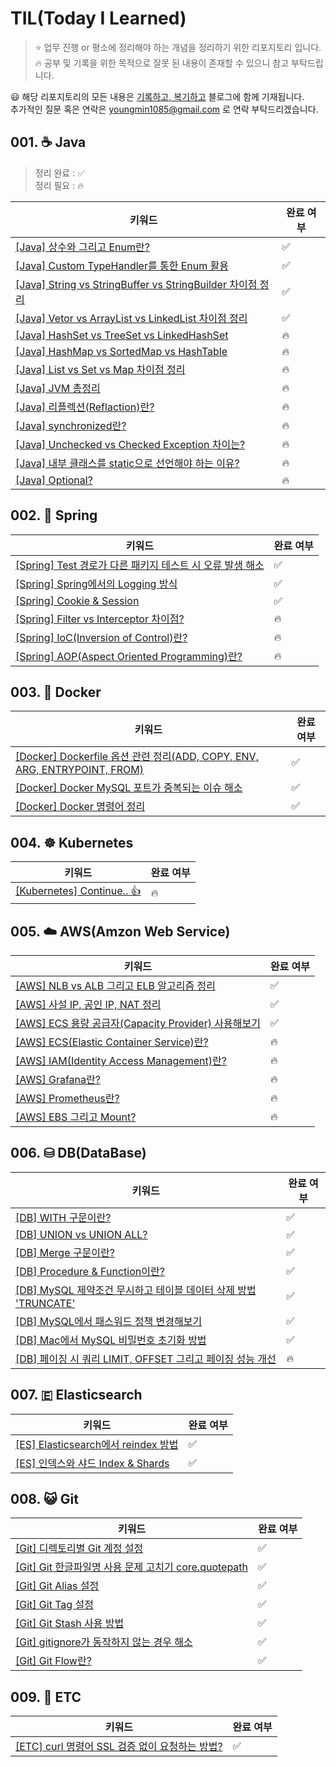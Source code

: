 # TIL(Today I Learned)

> ⭐️ 업무 진행 or 평소에 정리해야 하는 개념을 정리하기 위한 리포지토리 입니다.
> 🔥 공부 및 기록을 위한 목적으로 잘못 된 내용이 존재할 수 있으니 참고 부탁드립니다.

😃 해당 리포지토리의 모든 내용은 [기록하고, 복기하고](https://sw-ym.tistory.com) 블로그에 함께 기재됩니다.  
추가적인 질문 혹은 연락은 youngmin1085@gmail.com 로 연락 부탁드리겠습니다.

## 001. ☕ Java

> 정리 완료 : ✅  
> 정리 필요 : 🔥

| 키워드 | 완료 여부 | 
| --- | --- |
| [[Java] 상수와 그리고 Enum란?](./Java/상수와_그리고_enum/README.md) | ✅ |
| [[Java] Custom TypeHandler를 통한 Enum 활용](./Java/Custom_TypeHandler_enum_활용/README.md) | ✅ |
| [[Java] String vs StringBuffer vs StringBuilder 차이점 정리](./Java/String_StringBuffer_StringBuilder_차이점_정리/README.md) |✅ |
| [[Java] Vetor vs ArrayList vs LinkedList 차이점 정리](./Java/Vetor_ArrayList_LinkedList_차이점_정리/README.md) | ✅ |
| [[Java] HashSet vs TreeSet vs LinkedHashSet](./Java/HashSet_TreeSet_LinkedHashSet/README.md) | 🔥 |
| [[Java] HashMap vs SortedMap vs HashTable](./Java/HashMap_SortedMap_HashTable/README.md) | 🔥 |
| [[Java] List vs Set vs Map 차이점 정리](./Java/List_Set_Map_차이점_정리/README.md) | 🔥 |
| [[Java] JVM 총정리](./Java/JVM_총정리/README.md) | 🔥 |
| [[Java] 리플렉션(Reflaction)란?](./Java/리플렉션이란?/README.md) | 🔥 |
| [[Java] synchronized란?](./Java/synchronized란?/README.md) | 🔥 |
| [[Java] Unchecked vs Checked Exception 차이는?](./Java/Unchecked_Checked_Exception_차이는?/README.md) | 🔥 |
| [[Java] 내부 클래스를 static으로 선언해야 하는 이유?](./Java/내부클래스를_static으로_선언해야_하는_이유?/README.md) | 🔥 |
| [[Java] Optional?](./Java/Optional?/README.md) | 🔥 |

## 002. 🌱 Spring

| 키워드 | 완료 여부 | 
| --- | --- |
| [[Spring] Test 경로가 다른 패키지 테스트 시 오류 발생 해소](./Spring/Test_경로가_다른_패키지_테스트시_오류_발생_해소/README.md) | ✅ | 
| [[Spring] Spring에서의 Logging 방식](./Spring/Spring에서의_Logging_방식/README.md) | ✅ | 
| [[Spring] Cookie & Session](./Spring/Cookie_Session/README.md) | ✅ 
| [[Spring] Filter vs Interceptor 차이점?](./Spring/Filter_Interceptor_차이점?/README.md) | 🔥 | 
| [[Spring] IoC(Inversion of Control)란?](./Spring/IoC(Inversion%20of%20Control)란?/README.md) | 🔥 | 
| [[Spring] AOP(Aspect Oriented Programming)란?](./Spring/AOP란?/README.md) | 🔥 | 

## 003. 🐳 Docker

| 키워드 | 완료 여부 | 
| --- | --- |
| [[Docker] Dockerfile 옵션 관련 정리(ADD, COPY, ENV, ARG, ENTRYPOINT, FROM)](./Docker/Dockerfile_옵션_관련_정리/README.md) | ✅ |
| [[Docker] Docker MySQL 포트가 중복되는 이슈 해소](./Docker/Docker_MySQL_포트가_중복되는_이슈_참고링크/README.md) | ✅ |
| [[Docker] Docker 명령어 정리](./Docker/Docker_명령어_정리/README.md) | ✅ |

## 004. ☸ Kubernetes

| 키워드 | 완료 여부 | 
| --- | --- |
| [[Kubernetes] Continue.. 👍]() | 🔥 |

## 005. ☁️ AWS(Amzon Web Service)

| 키워드 | 완료 여부 | 
| --- | --- |
| [[AWS] NLB vs ALB 그리고 ELB 알고리즘 정리](./AWS/NLB_ALB_ELB_알고리즘_정리/README.md) | ✅ | 
| [[AWS] 사설 IP, 공인 IP, NAT 정리](./AWS/사설IP_공인IP_NAT_정리/README.md) | ✅ | 
| [[AWS] ECS 용량 공급자(Capacity Provider) 사용해보기](./AWS/ECS_용량공급자_사용해보기/README.md) | ✅ | 
| [[AWS] ECS(Elastic Container Service)란?](./AWS/ECS란?/README.md) | 🔥 | 
| [[AWS] IAM(Identity Access Management)란?](./AWS/IAM란?/README.md) | 🔥 | 
| [[AWS] Grafana란?](./AWS/Grafana란?/README.md) | 🔥 | 
| [[AWS] Prometheus란?](./AWS/Prometheus란?/README.md) | 🔥 | 
| [[AWS] EBS 그리고 Mount?]() | 🔥 | 

## 006. ⛁ DB(DataBase)

| 키워드 | 완료 여부 | 
| --- | --- |
| [[DB] WITH 구문이란?](./DB/WITH/README.md) | ✅ | 
| [[DB] UNION vs UNION ALL?](./DB/UNION_UNION_ALL/README.md) | ✅ | 
| [[DB] Merge 구문이란?](./DB/Merge/README.md) | ✅ | 
| [[DB] Procedure & Function이란?](./DB/Procedure_Function/README.md) | ✅ | 
| [[DB] MySQL 제약조건 무시하고 테이블 데이터 삭제 방법 'TRUNCATE'](./DB/MySQL_제약조건_무시하고_테이블_데이터_삭제/README.md) | ✅ | 
| [[DB] MySQL에서 패스워드 정책 변경해보기](./DB/MySQL에서_패스워드_정책_변경해보기/README.md) | ✅ | 
| [[DB] Mac에서 MySQL 비밀번호 초기화 방법](./DB/Mac에서_MySQL_비밀번호_초기화_방법/README.md) | ✅ | 
| [[DB] 페이징 시 쿼리 LIMIT, OFFSET 그리고 페이징 성능 개선](./DB/페이징시_쿼리_LIMIT_OFFSET_그리고_페이징_성능개선/README.md) | 🔥 | 

## 007. 🇪 Elasticsearch

| 키워드 | 완료 여부 | 
| --- | --- |
| [[ES] Elasticsearch에서 reindex 방법](./Elasticsearch/Elasticsearch에서_reindex_방법/README.md) | ✅ | 
| [[ES] 인덱스와 샤드 Index & Shards](./Elasticsearch/인덱스와_샤드/README.md) | ✅ | 

## 008. 😺 Git

| 키워드 | 완료 여부 | 
| --- | --- |
| [[Git] 디렉토리별 Git 계정 설정](./Git/디렉토리별_Git_계정_설정/README.md) | ✅ | 
| [[Git] Git 한글파일명 사용 문제 고치기 core.quotepath](./Git/Git_한글파일명_사용문제_고치기/README.md) | ✅ | 
| [[Git] Git Alias 설정](./Git/Git_Alias_설정/README.md) | ✅ | 
| [[Git] Git Tag 설정](./Git/Git_Tag_설정/README.md) | ✅ | 
| [[Git] Git Stash 사용 방법](./Git/Git_Stash_사용방법/README.md) | ✅ | 
| [[Git] gitignore가 동작하지 않는 경우 해소](./Git/gitignore가_동작하지_않는_경우_해소/README.md) | ✅ | 
| [[Git] Git Flow란?](./Git/Git_Flow/README.md) | ✅ | 

## 009. 🔧 ETC

| 키워드 | 완료 여부 | 
| --- | --- |
| [[ETC] curl 명령어 SSL 검증 없이 요청하는 방법?](./ETC/cure_명령어_SSL_없이_사용/README.md) | ✅ |  